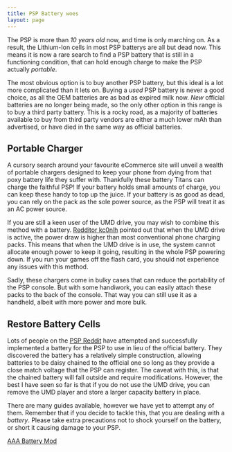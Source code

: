 ```yaml
---
title: PSP Battery woes
layout: page
---
```


The PSP is more than _10 years old_ now, and time is only marching on. As a result, the Lithium-Ion cells in most PSP batterys are all but dead now. This means it is now a rare search to find a PSP battery that is still in a functioning condition, that can hold enough charge to make the PSP actually _portable_.

The most obvious option is to buy another PSP battery, but this ideal is a lot more complicated than it lets on. Buying a _used_ PSP battery is never a good choice, as all the OEM batteries are as bad as expired milk now. _New_ official batteries are no longer being made, so the only other option in this range is to buy a third party battery. This is a rocky road, as a majority of batteries available to buy from third party vendors are either a much lower mAh than advertised, or have died in the same way as official batteries.

## Portable Charger

A cursory search around your favourite eCommerce site will unveil a wealth of portable chargers designed to keep your phone from dying from that poxy battery life they suffer with. Thankfully these battery Titans can charge the faithful PSP! If your battery holds small amounts of charge, you can keep these handy to top up the juice. If your battery is as good as dead, you can rely on the pack as the sole power source, as the PSP will treat it as an AC power source.

If you are still a keen user of the UMD drive, you may wish to combine this method with a battery. [Redditor kc0nlh](https://www.reddit.com/r/PSP/comments/5aajly/found_my_psp_1000_looking_to_revive_it/d9hlky3/?context=3) pointed out that when the UMD drive is active, the power draw is higher than most conventional phone charging packs. This means that when the UMD drive is in use, the system cannot allocate enough power to keep it going, resulting in the whole PSP powering down. If you run your games off the flash card, you should not experience any issues with this method.

Sadly, these chargers come in bulky cases that can reduce the portability of the PSP console. But with some handiwork, you can easily attach these packs to the back of the console. That way you can still use it as a handheld, albeit with more power and more bulk.

## Restore Battery Cells

Lots of people on the [PSP Reddit](https://reddit.com/r/psp) have attempted and successfully implemented a battery for the PSP to use in lieu of the official battery. They discovered the battery has a relatively simple construction, allowing batteries to be daisy chained to the official one so long as they provide a close match voltage that the PSP can register. The caveat with this, is that the chained battery will fall outside and require modifications. However, the best I have seen so far is that if you do not use the UMD drive, you can remove the UMD player and store a larger capacity battery in place.

There are many guides available, however we have yet to attempt any of them. Remember that if you decide to tackle this, that you are dealing with a _battery_. Please take extra precautions not to shock yourself on the battery, or short it causing damage to your PSP.

<div class="text-center">
	<p class="rt-button"><a href="https://www.acidmods.com/forum/index.php?topic=14367.0">AAA Battery Mod</a></p>
</div>
